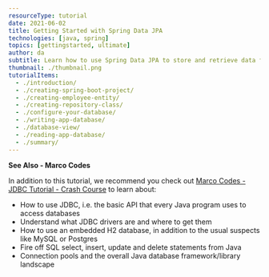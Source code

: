 ```yaml
---
resourceType: tutorial
date: 2021-06-02
title: Getting Started with Spring Data JPA
technologies: [java, spring]
topics: [gettingstarted, ultimate]
author: da
subtitle: Learn how to use Spring Data JPA to store and retrieve data from your database.
thumbnail: ./thumbnail.png
tutorialItems:
  - ./introduction/
  - ./creating-spring-boot-project/
  - ./creating-employee-entity/
  - ./creating-repository-class/
  - ./configure-your-database/
  - ./writing-app-database/
  - ./database-view/
  - ./reading-app-database/
  - ./summary/
---
```


**See Also - Marco Codes**

In addition to this tutorial, we recommend you check out [Marco Codes - JDBC Tutorial - Crash Course](https://www.youtube.com/watch?v=KgXq2UBNEhA) to learn about:
- How to use JDBC, i.e. the basic API that every Java program uses to access databases
- Understand what JDBC drivers are and where to get them
- How to use an embedded H2 database, in addition to the usual suspects like MySQL or Postgres
- Fire off SQL select, insert, update and delete statements from Java
- Connection pools and the overall Java database framework/library landscape
